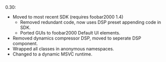 0.30:
* Moved to most recent SDK (requires foobar2000 1.4)
  - Removed redundant code, now uses DSP preset appending code in SDK.
  - Ported GUIs to foobar2000 Default UI elements.
* Removed dynamics compressor DSP, moved to seperate DSP component.
* Wrapped all classes in anonymous namespaces.
* Changed to a dynamic MSVC runtime.